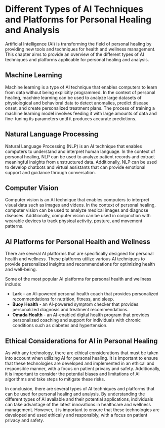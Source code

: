 Different Types of AI Techniques and Platforms for Personal Healing and Analysis
=============================================================================================================================================

Artificial Intelligence (AI) is transforming the field of personal healing by providing new tools and techniques for health and wellness management. This chapter aims to provide an overview of the different types of AI techniques and platforms applicable for personal healing and analysis.

Machine Learning
----------------

Machine learning is a type of AI technique that enables computers to learn from data without being explicitly programmed. In the context of personal healing, machine learning can be used to analyze large datasets of physiological and behavioral data to detect anomalies, predict disease onset, and create personalized treatment plans. The process of training a machine learning model involves feeding it with large amounts of data and fine-tuning its parameters until it produces accurate predictions.

Natural Language Processing
---------------------------

Natural Language Processing (NLP) is an AI technique that enables computers to understand and interpret human language. In the context of personal healing, NLP can be used to analyze patient records and extract meaningful insights from unstructured data. Additionally, NLP can be used to develop chatbots and virtual assistants that can provide emotional support and guidance through conversation.

Computer Vision
---------------

Computer vision is an AI technique that enables computers to interpret visual data such as images and videos. In the context of personal healing, computer vision can be used to analyze medical images and diagnose diseases. Additionally, computer vision can be used in conjunction with wearable devices to track physical activity, posture, and movement patterns.

AI Platforms for Personal Health and Wellness
---------------------------------------------

There are several AI platforms that are specifically designed for personal health and wellness. These platforms utilize various AI techniques to provide personalized insights and recommendations for optimizing health and well-being.

Some of the most popular AI platforms for personal health and wellness include:

* **Lark** - an AI-powered personal health coach that provides personalized recommendations for nutrition, fitness, and sleep.
* **Buoy Health** - an AI-powered symptom checker that provides personalized diagnosis and treatment recommendations.
* **Omada Health** - an AI-enabled digital health program that provides personalized coaching and support for individuals with chronic conditions such as diabetes and hypertension.

Ethical Considerations for AI in Personal Healing
-------------------------------------------------

As with any technology, there are ethical considerations that must be taken into account when utilizing AI for personal healing. It is important to ensure that these technologies are developed and implemented in an ethical and responsible manner, with a focus on patient privacy and safety. Additionally, it is important to consider the potential biases and limitations of AI algorithms and take steps to mitigate these risks.

In conclusion, there are several types of AI techniques and platforms that can be used for personal healing and analysis. By understanding the different types of AI available and their potential applications, individuals can take advantage of the latest innovations in healthcare and wellness management. However, it is important to ensure that these technologies are developed and used ethically and responsibly, with a focus on patient privacy and safety.
